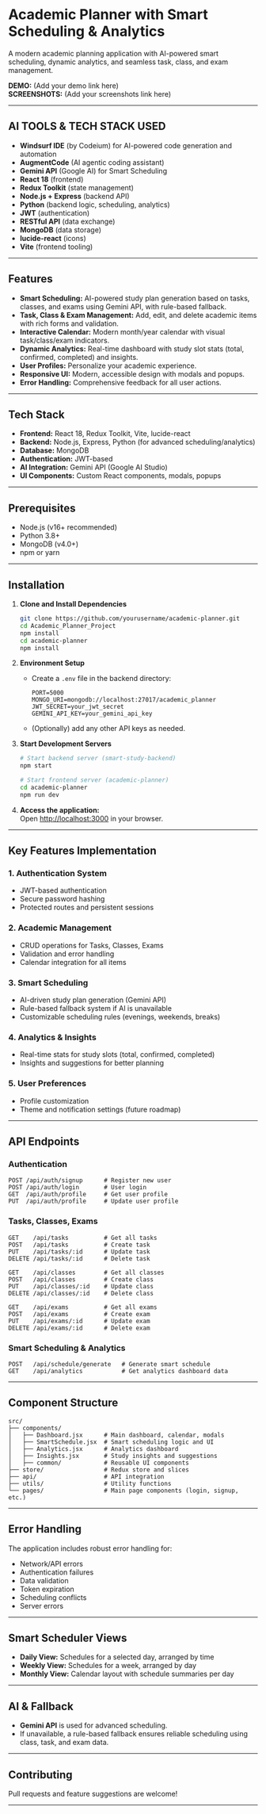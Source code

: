 # Academic Planner with Smart Scheduling & Analytics

A modern academic planning application with AI-powered smart scheduling, dynamic analytics, and seamless task, class, and exam management.

**DEMO:** (Add your demo link here)  
**SCREENSHOTS:** (Add your screenshots link here)

---

## AI TOOLS & TECH STACK USED
- **Windsurf IDE** (by Codeium) for AI-powered code generation and automation
- **AugmentCode** (AI agentic coding assistant)
- **Gemini API** (Google AI) for Smart Scheduling
- **React 18** (frontend)
- **Redux Toolkit** (state management)
- **Node.js + Express** (backend API)
- **Python** (backend logic, scheduling, analytics)
- **JWT** (authentication)
- **RESTful API** (data exchange)
- **MongoDB** (data storage)
- **lucide-react** (icons)
- **Vite** (frontend tooling)

---

## Features

- **Smart Scheduling:** AI-powered study plan generation based on tasks, classes, and exams using Gemini API, with rule-based fallback.
- **Task, Class & Exam Management:** Add, edit, and delete academic items with rich forms and validation.
- **Interactive Calendar:** Modern month/year calendar with visual task/class/exam indicators.
- **Dynamic Analytics:** Real-time dashboard with study slot stats (total, confirmed, completed) and insights.
- **User Profiles:** Personalize your academic experience.
- **Responsive UI:** Modern, accessible design with modals and popups.
- **Error Handling:** Comprehensive feedback for all user actions.

---

## Tech Stack

- **Frontend:** React 18, Redux Toolkit, Vite, lucide-react
- **Backend:** Node.js, Express, Python (for advanced scheduling/analytics)
- **Database:** MongoDB
- **Authentication:** JWT-based
- **AI Integration:** Gemini API (Google AI Studio)
- **UI Components:** Custom React components, modals, popups

---

## Prerequisites

- Node.js (v16+ recommended)
- Python 3.8+
- MongoDB (v4.0+)
- npm or yarn

---

## Installation

1. **Clone and Install Dependencies**
   ```bash
   git clone https://github.com/yourusername/academic-planner.git
   cd Academic_Planner_Project
   npm install
   cd academic-planner
   npm install
   ```

2. **Environment Setup**
   - Create a `.env` file in the backend directory:
     ```
     PORT=5000
     MONGO_URI=mongodb://localhost:27017/academic_planner
     JWT_SECRET=your_jwt_secret
     GEMINI_API_KEY=your_gemini_api_key
     ```
   - (Optionally) add any other API keys as needed.

3. **Start Development Servers**
   ```bash
   # Start backend server (smart-study-backend)
   npm start

   # Start frontend server (academic-planner)
   cd academic-planner
   npm run dev
   ```

4. **Access the application:**  
   Open [http://localhost:3000](http://localhost:3000) in your browser.

---

## Key Features Implementation

### 1. Authentication System
- JWT-based authentication
- Secure password hashing
- Protected routes and persistent sessions

### 2. Academic Management
- CRUD operations for Tasks, Classes, Exams
- Validation and error handling
- Calendar integration for all items

### 3. Smart Scheduling
- AI-driven study plan generation (Gemini API)
- Rule-based fallback system if AI is unavailable
- Customizable scheduling rules (evenings, weekends, breaks)

### 4. Analytics & Insights
- Real-time stats for study slots (total, confirmed, completed)
- Insights and suggestions for better planning

### 5. User Preferences
- Profile customization
- Theme and notification settings (future roadmap)

---

## API Endpoints

### Authentication
```
POST /api/auth/signup      # Register new user
POST /api/auth/login       # User login
GET  /api/auth/profile     # Get user profile
PUT  /api/auth/profile     # Update user profile
```

### Tasks, Classes, Exams
```
GET    /api/tasks          # Get all tasks
POST   /api/tasks          # Create task
PUT    /api/tasks/:id      # Update task
DELETE /api/tasks/:id      # Delete task

GET    /api/classes        # Get all classes
POST   /api/classes        # Create class
PUT    /api/classes/:id    # Update class
DELETE /api/classes/:id    # Delete class

GET    /api/exams          # Get all exams
POST   /api/exams          # Create exam
PUT    /api/exams/:id      # Update exam
DELETE /api/exams/:id      # Delete exam
```

### Smart Scheduling & Analytics
```
POST   /api/schedule/generate   # Generate smart schedule
GET    /api/analytics           # Get analytics dashboard data
```

---

## Component Structure

```
src/
├── components/
│   ├── Dashboard.jsx      # Main dashboard, calendar, modals
│   ├── SmartSchedule.jsx  # Smart scheduling logic and UI
│   ├── Analytics.jsx      # Analytics dashboard
│   ├── Insights.jsx       # Study insights and suggestions
│   ├── common/            # Reusable UI components
├── store/                 # Redux store and slices
├── api/                   # API integration
├── utils/                 # Utility functions
└── pages/                 # Main page components (login, signup, etc.)
```

---

## Error Handling

The application includes robust error handling for:
- Network/API errors
- Authentication failures
- Data validation
- Token expiration
- Scheduling conflicts
- Server errors

---

## Smart Scheduler Views

- **Daily View:** Schedules for a selected day, arranged by time
- **Weekly View:** Schedules for a week, arranged by day
- **Monthly View:** Calendar layout with schedule summaries per day

---

## AI & Fallback

- **Gemini API** is used for advanced scheduling.  
- If unavailable, a rule-based fallback ensures reliable scheduling using class, task, and exam data.

---

## Contributing

Pull requests and feature suggestions are welcome!

---

